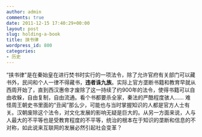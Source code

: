 ```yaml
---
author: admin
comments: true
date: 2011-12-15 17:40:29+00:00
layout: post
slug: holding-a-book
title: 挟书律
wordpress_id: 800
categories:
- 历史
---
```


“挟书律"是在秦始皇在进行焚书时实行的一项法令，除了允许官府有关部门可以藏书外，民间和个人一律不得藏书，**违者诛九族**。实际上官方垄断书籍和教育早就从西周开始了，直到西汉惠帝才废除了这一持续了约900年的法令，使得书籍可以自由收躲，自由复制，自由流通。看个书都要杀全家，秦法的严酷程度骇人……
难怪周王朝史书里面的“丑闻”那么少，可能也与当时掌握知识的人都是官方人士有关。汉朝废除这个法令，对文化发展的影响无疑是巨大的。从另一方面来说，人与人最大的不平等也是受教育程度的不平等，统治的根本在于知识的垄断和信息的不对称，如此说来互联网的发展必然引起社会变革？
